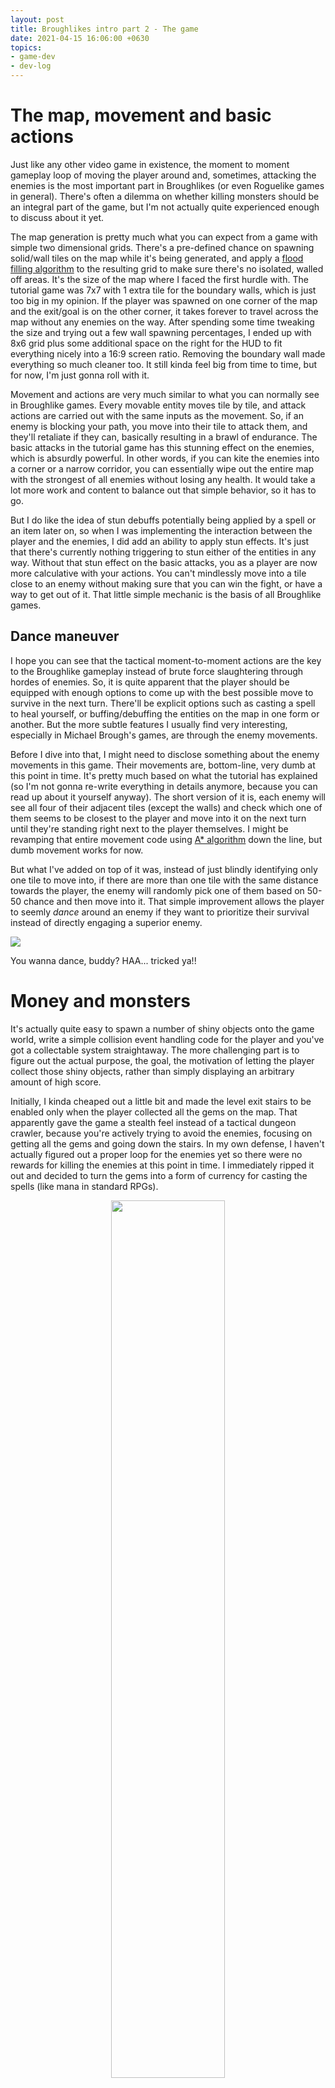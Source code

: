 ```yaml
---
layout: post
title: Broughlikes intro part 2 - The game
date: 2021-04-15 16:06:00 +0630
topics:
- game-dev
- dev-log
--- 
```


# The map, movement and basic actions

Just like any other video game in existence, the moment to moment gameplay loop of moving the player around and, sometimes, attacking the enemies is the most important part in Broughlikes (or even Roguelike games in general). There's often a dilemma on whether killing monsters should be an integral part of the game, but I'm not actually quite experienced enough to discuss about it yet. 

The map generation is pretty much what you can expect from a game with simple two dimensional grids. There's a pre-defined chance on spawning solid/wall tiles on the map while it's being generated, and apply a [flood filling algorithm](https://en.wikipedia.org/wiki/Flood_fill) to the resulting grid to make sure there's no isolated, walled off areas. It's the size of the map where I faced the first hurdle with. The tutorial game was 7x7 with 1 extra tile for the boundary walls, which is just too big in my opinion. If the player was spawned on one corner of the map and the exit/goal is on the other corner, it takes forever to travel across the map without any enemies on the way. After spending some time tweaking the size and trying out a few wall spawning percentages, I ended up with 8x6 grid plus some additional space on the right for the HUD to fit everything nicely into a 16:9 screen ratio. Removing the boundary wall made everything so much cleaner too. It still kinda feel big from time to time, but for now, I'm just gonna roll with it.

Movement and actions are very much similar to what you can normally see in Broughlike games. Every movable entity moves tile by tile, and attack actions are carried out with the same inputs as the movement. So, if an enemy is blocking your path, you move into their tile to attack them, and they'll retaliate if they can, basically resulting in a brawl of endurance. The basic attacks in the tutorial game has this stunning effect on the enemies, which is absurdly powerful. In other words, if you can kite the enemies into a corner or a narrow corridor, you can essentially wipe out the entire map with the strongest of all enemies without losing any health. It would take a lot more work and content to balance out that simple behavior, so it has to go.

But I do like the idea of stun debuffs potentially being applied by a spell or an item later on, so when I was implementing the interaction between the player and the enemies, I did add an ability to apply stun effects. It's just that there's currently nothing triggering to stun either of the entities in any way. Without that stun effect on the basic attacks, you as a player are now more calculative with your actions. You can't mindlessly move into a tile close to an enemy without making sure that you can win the fight, or have a way to get out of it. That little simple mechanic is the basis of all Broughlike games.

## Dance maneuver

I hope you can see that the tactical moment-to-moment actions are the key to the Broughlike gameplay instead of brute force slaughtering through hordes of enemies. So, it is quite apparent that the player should be equipped with enough options to come up with the best possible move to survive in the next turn. There'll be explicit options such as casting a spell to heal yourself, or buffing/debuffing the entities on the map in one form or another. But the more subtle features I usually find very interesting, especially in Michael Brough's games, are through the enemy movements. 

Before I dive into that, I might need to disclose something about the enemy movements in this game. Their movements are, bottom-line, very dumb at this point in time. It's pretty much based on what the tutorial has explained (so I'm not gonna re-write everything in details anymore, because you can read up about it yourself anyway). The short version of it is, each enemy will see all four of their adjacent tiles (except the walls) and check which one of them seems to be closest to the player and move into it on the next turn until they're standing right next to the player themselves. I might be revamping that entire movement code using [A* algorithm](https://en.wikipedia.org/wiki/A*_search_algorithm) down the line, but dumb movement works for now.

But what I've added on top of it was, instead of just blindly identifying only one tile to move into, if there are more than one tile with the same distance towards the player, the enemy will randomly pick one of them based on 50-50 chance and then move into it. That simple improvement allows the player to seemly *dance* around an enemy if they want to prioritize their survival instead of directly engaging a superior enemy. 

![](/assets/img/broughlike-intro-02-dance-move-record01.gif)
<figcaption>You wanna dance, buddy? HAA... tricked ya!!</figcaption>

# Money and monsters

It's actually quite easy to spawn a number of shiny objects onto the game world, write a simple collision event handling code for the player and you've got a collectable system straightaway. The more challenging part is to figure out the actual purpose, the goal, the motivation of letting the player collect those shiny objects, rather than simply displaying an arbitrary amount of high score. 

Initially, I kinda cheaped out a little bit and made the level exit stairs to be enabled only when the player collected all the gems on the map. That apparently gave the game a stealth feel instead of a tactical dungeon crawler, because you're actively trying to avoid the enemies, focusing on getting all the gems and going down the stairs. In my own defense, I haven't actually figured out a proper loop for the enemies yet so there were no rewards for killing the enemies at this point in time. I immediately ripped it out and decided to turn the gems into a form of currency for casting the spells (like mana in standard RPGs).

<p style="text-align:center;">
<img src="/assets/img/broughlike-intro-02-shinies.png" style="width:60%;" />
<figcaption>Ohhh...... shinies!</figcaption>
</p>

Speaking of the enemies, there are also no proper distinctions between different enemy types at the moment too. They're currently just different sprites with different number of health points. Nothing more. There are three enemy types so far, and if the map were to randomly spawn a number of enemies after it's generated, it can't just entirely be random. It'd definitely be unfair for the player to face a Screaming Block enemy (the one with 6hp on the left) straight out of the bat on level 1. The randomness for the spawning system needs to be controlled and the difficulty needs to be smoothly spread out across a curve.

<p style="text-align:center;">
<img src="/assets/img/broughlike-intro-02-trapped.png" style="width:60%;" />
<figcaption>Trapped? ...or not!</figcaption>
</p>

The first instinct for someone would be to simply use a series of increasing or decreasing exponential values to control which enemies to spawn more or less at any given point in time. I've done it a couple of times before in the past, and the main problem with it was, the higher level the game goes the more difficult it is to predict where the game is on the difficulty curve without a giant spreadsheet opened on the side. Plus, expanding or adding more content to the system, like more enemy types, or adjusting the spawn rates for individual enemy types, is horribly painful. Instead, I came up with a nice little system that strikes a good balance between procedural and hand-made definitions. 

## Weighted spawning pools 

The Map object holds a reference to a series of spawn setting asset files (Unity scriptable objects) which contain a set of configurations for a pre-defined range of levels. In addition to the other dials, the prefab references and the 'Weight' values are the only two things I need to define for the individual elements under the 'Monster Pool' collection. After that I just need to hit the calculate button at the bottom, and the asset will automatically spread out the individual element percentage values between floating point 0 and 1. The Map's enemy spawning code can then use this to identify what needs to be spawned depending on a simple 0.0-1.0 randomized throw plus whatever level the player is currently in. 

![](/assets/img/broughlike-intro-02-weighted-spawning-pool-annotated.png)
<figcaption>An example weighted spawn setting between level 1 and 6</figcaption>

The example numbers shown in the screenshot might be a bit confusing at a glance. Just note that the 'Weight' value is a lot more flexible than a pre-defined percentage and you, as a designer, can use whatever value that makes sense for you. For instance, if you have 2 elements in the pool and you assign the weights of 3 and 1 each, then the percentages will be identified as 0.75 and 0.25 individually. And they'll be spread out as 0-0.75 and 0.76-1.0 respectively in the percentage ranges. On the other hand, if you only have one monster in the pool, whatever number you assign in the weight doesn't matter anymore because it'll be calculated as 100% spawning chance. 

This makes the spawning code WAY cleaner than I originally hoped for, because there is zero magic numbers hardcoded aside from the 0.0-1.0 randomization. Most of the grunt work was already done in the setting files. All it has to make sure is to cast the randomized floating point number into two decimal places in order to avoid weird precision problems that can always be seen in most modern programming languages. 

This system does have one biggest downside. You can't miss a single level in any of the level ranges when modifying the spawn setting files. You can see from the screenshot that the game currently has settings from level 1 to 18 at the moment. And if you accidently miss a level in any of those settings probably due to a small typo (let's say continuing from 8 onwards in the second setting instead of 7), then the enemy spawning code will just use the max setting of level 18 for level 7 because there is no definition for level 7. That is part of the edge case handling to make sure that the difficulty curve will simply becomes flat once there aren't any settings available for higher levels anymore. 

<p style="text-align:center;">
<img src="/assets/img/broughlike-intro-02-difficulty-curve.png" style="width:60%;">
<figcaption>Look at those currrvvvvves...........</figcaption>
</p>

The system is far from perfect of course, and I don't know if it's the right answer even for similar situations. There aren't any big drawbacks that can't be fixed with a little bit of refactoring. Plus, it's working nicely for this game at the moment with a lot of flexibility for expansion, so I'm quite happy with it. If I re-read this post in two or three years down the line, I may or may not see this solution as childish. But hey... that's one of the important things about dev logs, isn't it? Track your own journey of progression over time. 

# Leveling down and leveling up

With the difficulty curve established, there's nothing much to write home about advancing down into the dungeon level by level, floor by floor. The current plan is to use the number of floors/levels the player were able to reach in a single game session as a form of high score. That's about it. There's one slight problem with this plan though. The player can potentially ignore everything else the game has to offer (the combat, collectable gems and the spells) and focus on just getting down as much as they can. I don't really know how to deal with it yet to be honest. One idea is to block off the progression every few levels or so, probably with a boss or something, but I don't really know how it's gonna feel. Plus, I don't have enough interesting regular enemies yet to even start thinking about bosses, so consider this a free cheat code for high score chasers. 

The player will get healed 1 health point when going down a level though. That's mainly to subtly encourage the player (with a small reward) that it's ok to just simply move on if they weren't able to kill every single enemy or collect every gem in a level if they're not quite healthy enough. 

I mentioned above that there isn't any special characteristics to each individual enemies at the moment. But they'll grant the player some experience points (specifically, 1) when they're killed. When the player's accumulated enough experience points, a random spell will be unlocked in the hotbar, and the amount of points they'll need to reach the next level (gain another spell) will be increased slightly. You know... just a standard but simplified RPG leveling mechanism. 

<p style="text-align:center;">
<img src="/assets/img/broughlike-intro-02-experience.png" style="width:60%;">
<figcaption>With experience, comes wisdom.</figcaption>
</p>

# Spell system

You can probably see now that all the elements we have so far are now serving as a good foundation for a proper game loop. 

- Kill enemies => gain xp => acquire random spells => kill more enemies (or) survive longer 
- Collect gems => cast spells => kill more enemies (or) survive longer 
- Survive longer => descend more into the dungeon => get higher score 

Not the most innovative in the video game industry, but it works fine. 

One of the most common elements in Broughlike games (or maybe even turn based games in general) is the *wait* command. There will not be a dedicated wait command (or a spell) in any form, because it's already embedded within the spell system itself. In other words, casting a spell will cost you a turn and you can tactically use this to bring the enemies into more favorable positions if you play smart. That brings me to the topic of assigning the gem costs for the spell. 

Now that each individual spells are doing at least two things, the cost would be slightly higher than it should normally be. The **Heal** spell will heal the player with 1 hp and lets you wait for a turn, so it costs **2 gems**. The **Blink** spell will teleport the player to a random unoccupied tile on the map, and lets you wait for a turn, but it only costs **1**, which means the value of the Blink spell is non-existent. Because of it's random nature, it's actually a bit of a gamble to blink out of a tight situation. You might get lucky, or you might get trapped and ended up close to an enemy with only 1 hp left. 

The third spell, **Cannibalize** took a little bit more work to design. It costs **2 gems** but it has a special requirement to be presented on the map to cast; *corpses*. Corpses (or as it is currently being rendered in the game, *blood puddles*) were originally just aesthetics that mark the spot where a monster died. Then, when I started working on the spell system, I figured I could do something with them. Initially, I started out as healing the player when they cast the spell while standing on a corpse. And since multiple corpses can stack on one tile (if multiple enemies died on the same spot) the healing effect increases based on the number of corpses on that tile. With a few play tests, it was immediately apparent that the spell doesn't feel interesting at all, and also obviously redundant with **Heal**, which has the same cost but can be cast anywhere on the map. 

<p style="text-align:center;">
<img src="/assets/img/broughlike-intro-02-cannibalize-record02.gif" style="width:60%;">
<figcaption>Take THAT!</figcaption>
</p>

So I changed the Cannibalize to *a temporary damage boost* which lasts only for 1 turn. In other words, if you've just cast the spell while standing on a corpse, you better use it straightaway. This makes it a lot more interesting than giving health points to the player. Because, in a map with two regular enemies spawned, if you've managed to kill the first enemy, you can make a quick work of the second one with the Cannibalize damage boost. But you'll have to time it and position yourself quite right not to waste it. 

# Halfway through the journey 

Like I've mentioned in [the first post][post01], I've already got about sixty hours of work into this project so far and I'm having a lot of fun with it. So I'm gonna keep working on it until I hit a hundred hours mark (and maybe even a little bit more) before wrapping up the project. This soft target is essentially there to prevent me from scope creeping and also giving myself a permission to stop working on the project once I've passed that target hours.

So, I'll see you again in a few weeks. 

[post01]: /2021/04/10/broughlike-intro-01

